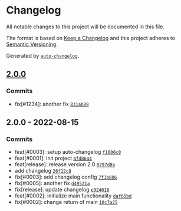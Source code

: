 # Changelog

All notable changes to this project will be documented in this file.

The format is based on [Keep a Changelog](https://keepachangelog.com/en/1.0.0/)
and this project adheres to [Semantic Versioning](https://semver.org/spec/v2.0.0.html).

Generated by [`auto-changelog`](https://github.com/CookPete/auto-changelog).

## [2.0.0](https://github.com/paulgrotzke/auto-changelog/compare/2.0.0...2.0.0)

### Commits

- fix[#1234]: another fix [`831ab89`](https://github.com/paulgrotzke/auto-changelog/commit/831ab89608c9a7ff732f18c1fc12cf08260c04b3)

## 2.0.0 - 2022-08-15

### Commits

- feat[#0003]: setup auto-changelog [`f1006c0`](https://github.com/paulgrotzke/auto-changelog/commit/f1006c0e3ccae1b2c1fb277e98fa6149579bccbd)
- feat[#0001]: init project [`4fd8644`](https://github.com/paulgrotzke/auto-changelog/commit/4fd8644a57aae32adff2f45e8787ddcb98573c20)
- feat[release]: release version 2.0 [`8797d8b`](https://github.com/paulgrotzke/auto-changelog/commit/8797d8ba95690840413f87663961393494e766fe)
- add changelog [`26f12c8`](https://github.com/paulgrotzke/auto-changelog/commit/26f12c86f02bc723a903b9545873a5ce92fa86ba)
- fix[#0003]: add changelog config [`7f1b806`](https://github.com/paulgrotzke/auto-changelog/commit/7f1b806ff0a2b568e66f898d20b2539d49ecfb65)
- fix[#0005]: another fix [`d49521a`](https://github.com/paulgrotzke/auto-changelog/commit/d49521a49700f96ee4a8c266be4932c465a6f49a)
- fix[release]: update changelog [`e924018`](https://github.com/paulgrotzke/auto-changelog/commit/e924018bcecb748e74c188f69e7a363e96c5d4b8)
- feat[#0002]: initialize main functionality [`daf65bd`](https://github.com/paulgrotzke/auto-changelog/commit/daf65bdf696bbf005fec4d65017d37b80ddeff42)
- fix[#0002]: change return of main [`10c7a25`](https://github.com/paulgrotzke/auto-changelog/commit/10c7a25084155fde8335e568dd9362c04825c5cf)
